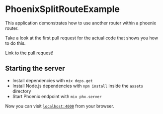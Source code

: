 # PhoenixSplitRouteExample

This application demonstrates how to use another router within a phoenix router.

Take a look at the first pull request for the actual code that shows you how to do this.

[Link to the pull request!](https://github.com/hassanshaikley/phoenix-split-router-example/pull/1/files)


## Starting the server

  * Install dependencies with `mix deps.get`
  * Install Node.js dependencies with `npm install` inside the `assets` directory
  * Start Phoenix endpoint with `mix phx.server`

Now you can visit [`localhost:4000`](http://localhost:4000) from your browser.

